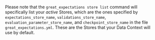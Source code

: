 Please note that the `great_expectations store list` command will specifically list your *active* Stores, which are the ones specified by `expectations_store_name`, `validations_store_name`, `evaluation_parameter_store_name`, and `checkpoint_store_name` in the file `great_expectations.yml`.  These are the Stores that your Data Context will use by default.

